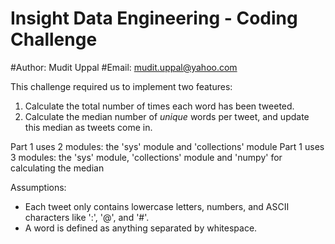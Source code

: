 Insight Data Engineering - Coding Challenge
===========================================================
#Author: Mudit Uppal
#Email: mudit.uppal@yahoo.com


This challenge required us to implement two features:

1. Calculate the total number of times each word has been tweeted.
2. Calculate the median number of *unique* words per tweet, and update this median as tweets come in. 


Part 1 uses 2 modules: the 'sys' module and 'collections' module
Part 1 uses 3 modules: the 'sys' module, 'collections' module and 'numpy' for calculating the median

Assumptions:

- Each tweet only contains lowercase letters, numbers, and ASCII characters like ':', '@', and '#'.
- A word is defined as anything separated by whitespace. 



